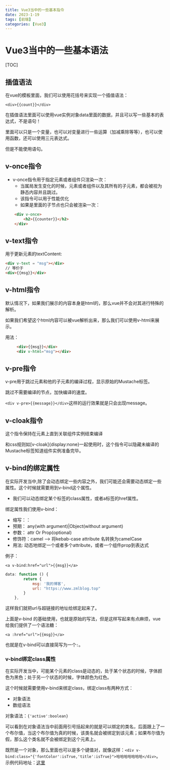 ```yaml
---
title: Vue3当中的一些基本指令
date: 2023-1-19
tags: [前端]
categories: [Vue3]
---
```

# Vue3当中的一些基本语法
[TOC]

## 插值语法

在vue的模板里面，我们可以使用花括号来实现一个插值语法：

`<div>{{count}}</div>`

在插值语法里面可以使用vue实例对象data里面的数据，并且可以写一些基本的表达式，不是语句！

里面可以只是一个变量，也可以对变量进行一些运算（加减乘除等等），也可以使用函数，还可以使用三元表达式。

但是不能使用语句。

## v-once指令

- v-once指令用于指定元素或者组件只渲染一次：
	- 当属局发生变化的时候，元素或者组件以及其所有的子元素，都会被视为静态内容并且跳过。
	- 该指令可以用于性能优化
	- 如果是里面的子节点也只会被渲染一次：
```html
	<div v-once>
		<h2>{{counter}}</h2>
	</div>
```

## v-text指令

用于更新元素的textContent:

```html
<div v-text = "msg"></div>
// 等价于
<div>{{msg}}</div>
```

## v-html指令

默认情况下，如果我们展示的内容本身是html的，那么vue并不会对其进行特殊的解析。

如果我们希望这个html内容可以被vue解析出来，那么我们可以使用v-html来展示。

用法：

```html
	 <div>{{msg}}</div>
     <div v-html="msg"></div>
```

## v-pre指令

v-pre用于跳过元素和他的子元素的编译过程，显示原始的Mustache标签。

跳过不需要编译的节点，加快编译的速度。

`<div v-pre>{{message}}</div>`这样的运行效果就是只会出现message。

## v-cloak指令

这个指令保持在元素上直到关联组件实例结束编译

和css规则如[v-cloak]{display:none}一起使用时，这个指令可以隐藏未编译的Mustache标签知道组件实例准备完毕。

## v-bind的绑定属性 

在实际开发当中,除了会动态绑定一些内容之外，我们可能还会需要动态绑定一些属性。这个时候就需要用到v-bind这个属性。

- 我们可以动态绑定某个标签的class属性，或者a标签的href属性。 

绑定属性我们使用v-bind：

- 缩写：：
- 预期： any(with argument)|Object(without argument)
- 参数： attr Or Prop(optional)
- 修饰符：camel --> 将kebab-case attribute 名转换为camelCase
- 用法: 动态地绑定一个或者多个attribute，或者一个组件prop到表达式

例子：

`<a v-bind:href="url">{{msg}}</a>`

```js
data: function () {
        return {
            msg: '我的博客',
            url: "https://www.zmlblog.top"
        }
    },
```

这样我们就把url与超链接的地址给绑定起来了。

上面是v-bind 的基础使用，也就是原始的写法，但是这样写起来有点麻烦，vue给我们提供了一个语法糖：

`<a :href="url">{{msg}}</a>`

也就是在v-bind可以直接简写为一个`:`。

### v-bind绑定class属性

在实际开发当中，可能某个元素的class是动态的，处于某个状态的时候，字体颜色为黑色；处于另一个状态的时候，字体颜色为红色。

这个时候就需要使用v-bind来绑定class，绑定class有两种方式：

- 对象语法
- 数组语法

对象语法：`{'active':boolean}`

可以看到在对象语法当中前面用引号括起来的就是可以绑定的类名，后面跟上了一个布尔值，当这个布尔值为真的时候，该类名就会被绑定到该元素；如果布尔值为假，那么这个类名就不会被绑定到这个元素上。

既然是一个对象，那么里面也可以是多个键值对，就像这样：`<div v-bind:class="{'fontColor':isTrue,'title':isTrue}">哈哈哈哈哈哈哈</div>`。
示例代码地址：[这里](https://github.com/zml212/vue3_learn/blob/master/learn_vue3/03_v-bind%E5%92%8Cv-on%E7%9A%84%E4%BD%BF%E7%94%A8/02_v-bind%E7%BB%91%E5%AE%9Aclass-%E5%AF%B9%E8%B1%A1%E8%AF%AD%E6%B3%95.html)